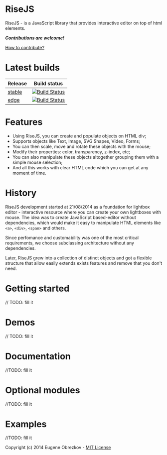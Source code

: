 RiseJS
===

RiseJS - is a JavaScript library that provides interactive editor on top of html elements.

**_Contributions are welcome!_**

[How to contribute?](https://github.com/ghaiklor/rise-js/blob/master/CONTRIBUTING.md)

Latest builds
===

| Release | Build status |
|---------|--------------|
| [stable](https://github.com/ghaiklor/rise-js/tree/master) | [![Build Status](https://travis-ci.org/ghaiklor/rise-js.svg?branch=master)](https://travis-ci.org/ghaiklor/rise-js) |
| [edge](https://github.com/ghaiklor/rise-js/tree/dev) | [![Build Status](https://travis-ci.org/ghaiklor/rise-js.svg?branch=dev)](https://travis-ci.org/ghaiklor/rise-js) |

Features
===
- Using RiseJS, you can create and populate objects on HTML div;
- Supports objects like Text, Image, SVG Shapes, Video, Forms;
- You can then scale, move and rotate these objects with the mouse;
- Modify their properties: color, transparency, z-index, etc;
- You can also manipulate these objects altogether grouping them with a simple mouse selection;
- And all this works with clear HTML code which you can get at any moment of time.

History
===
RiseJS development started at 21/08/2014 as a foundation for lightbox editor - interactive resource where you can create your own lightboxes with mouse. The idea was to create JavaScript based-editor without dependencies, which would make it easy to manipulate HTML elements like `<a>`, `<div>`, `<span>` and others.

Since perfomance and customability was one of the most critical requirements, we choose subclassing architecture without any dependencies.

Later, RiseJS grew into a collection of distinct objects and got a flexible structure that allow easily extends exists features and remove that you don't need.

Getting started
===
// TODO: fill it

Demos
===
// TODO: fill it

Documentation
===
//TODO: fill it

Optional modules
===
//TODO: fill it

Examples
===
//TODO: fill it

Copyright (c) 2014 Eugene Obrezkov - [MIT License](https://github.com/ghaiklor/rise-js/blob/master/LICENSE)